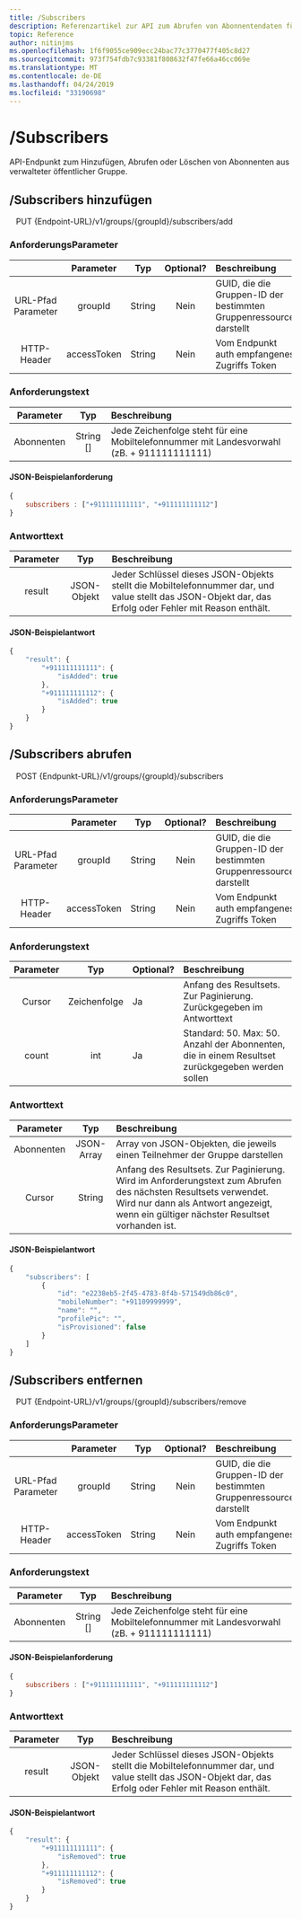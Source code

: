 ```yaml
---
title: /Subscribers
description: Referenzartikel zur API zum Abrufen von Abonnentendaten für öffentliche Gruppen
topic: Reference
author: nitinjms
ms.openlocfilehash: 1f6f9055ce909ecc24bac77c3770477f405c8d27
ms.sourcegitcommit: 973f754fdb7c93381f808632f47fe66a46cc069e
ms.translationtype: MT
ms.contentlocale: de-DE
ms.lasthandoff: 04/24/2019
ms.locfileid: "33190698"
---
```

# <a name="subscribers"></a>/Subscribers

API-Endpunkt zum Hinzufügen, Abrufen oder Löschen von Abonnenten aus verwalteter öffentlicher Gruppe.

## <a name="add-subscribers"></a>/Subscribers hinzufügen

    PUT {Endpoint-URL}/v1/groups/{groupId}/subscribers/add

### <a name="request-parameters"></a>AnforderungsParameter
|  | Parameter | Typ | Optional? | Beschreibung |
| :---: | :---: | :---: | :---: | :--- |
| URL-Pfad Parameter | groupId | String | Nein | GUID, die die Gruppen-ID der bestimmten Gruppenressource darstellt |
| HTTP-Header | accessToken | String | Nein | Vom Endpunkt auth empfangenes Zugriffs Token |

### <a name="request-body"></a>Anforderungstext
| Parameter | Typ | Beschreibung |
| :---: | :---: | :--- |
| Abonnenten | String [] | Jede Zeichenfolge steht für eine Mobiltelefonnummer mit Landesvorwahl (zB. + 911111111111) |

#### <a name="sample-json-request"></a>JSON-Beispielanforderung
```javascript
{
    subscribers : ["+911111111111", "+911111111112"]
}
```

### <a name="response-body"></a>Antworttext
| Parameter | Typ | Beschreibung |
| :---: | :---: | :--- |
| result | JSON-Objekt | Jeder Schlüssel dieses JSON-Objekts stellt die Mobiltelefonnummer dar, und value stellt das JSON-Objekt dar, das Erfolg oder Fehler mit Reason enthält. |

#### <a name="sample-json-response"></a>JSON-Beispielantwort

```javascript
{
    "result": {
        "+911111111111": {
            "isAdded": true
        },
        "+911111111112": {
            "isAdded": true
        }
    }
}
```

## <a name="get-subscribers"></a>/Subscribers abrufen

    POST {Endpunkt-URL}/v1/groups/{groupId}/subscribers

### <a name="request-parameters"></a>AnforderungsParameter
|  | Parameter | Typ | Optional? | Beschreibung |
| :---: | :---: | :---: | :---: | :--- |
| URL-Pfad Parameter | groupId | String | Nein | GUID, die die Gruppen-ID der bestimmten Gruppenressource darstellt |
| HTTP-Header | accessToken | String | Nein | Vom Endpunkt auth empfangenes Zugriffs Token |

### <a name="request-body"></a>Anforderungstext

| Parameter | Typ | Optional? | Beschreibung |
| :---: | :---: | :--- | :--- |
| Cursor | Zeichenfolge | Ja | Anfang des Resultsets. Zur Paginierung. Zurückgegeben im Antworttext |
| count | int | Ja | Standard: 50. Max: 50. Anzahl der Abonnenten, die in einem Resultset zurückgegeben werden sollen|

### <a name="response-body"></a>Antworttext

| Parameter | Typ | Beschreibung |
| :---: | :---: | :--- |
| Abonnenten | JSON-Array | Array von JSON-Objekten, die jeweils einen Teilnehmer der Gruppe darstellen |
| Cursor | String | Anfang des Resultsets. Zur Paginierung. Wird im Anforderungstext zum Abrufen des nächsten Resultsets verwendet. Wird nur dann als Antwort angezeigt, wenn ein gültiger nächster Resultset vorhanden ist. |

#### <a name="sample-json-response"></a>JSON-Beispielantwort

```javascript
{
    "subscribers": [
        {
            "id": "e2238eb5-2f45-4783-8f4b-571549db86c0",
            "mobileNumber": "+91109999999",
            "name": "",
            "profilePic": "",
            "isProvisioned": false
        }
    ]
}
```

## <a name="remove-subscribers"></a>/Subscribers entfernen

    PUT {Endpoint-URL}/v1/groups/{groupId}/subscribers/remove

### <a name="request-parameters"></a>AnforderungsParameter
|  | Parameter | Typ | Optional? | Beschreibung |
| :---: | :---: | :---: | :---: | :--- |
| URL-Pfad Parameter | groupId | String | Nein | GUID, die die Gruppen-ID der bestimmten Gruppenressource darstellt |
| HTTP-Header | accessToken | String | Nein | Vom Endpunkt auth empfangenes Zugriffs Token |

### <a name="request-body"></a>Anforderungstext
| Parameter | Typ | Beschreibung |
| :---: | :---: | :--- |
| Abonnenten | String [] | Jede Zeichenfolge steht für eine Mobiltelefonnummer mit Landesvorwahl (zB. + 911111111111) |

#### <a name="sample-json-request"></a>JSON-Beispielanforderung
```javascript
{
    subscribers : ["+911111111111", "+911111111112"]
}
```

### <a name="response-body"></a>Antworttext
| Parameter | Typ | Beschreibung |
| :---: | :---: | :--- |
| result | JSON-Objekt | Jeder Schlüssel dieses JSON-Objekts stellt die Mobiltelefonnummer dar, und value stellt das JSON-Objekt dar, das Erfolg oder Fehler mit Reason enthält. |

#### <a name="sample-json-response"></a>JSON-Beispielantwort

```javascript
{
    "result": {
        "+911111111111": {
            "isRemoved": true
        },
        "+911111111112": {
            "isRemoved": true
        }
    }
}
```

